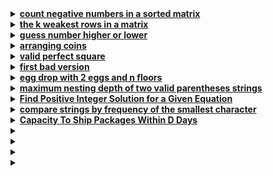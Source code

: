 <details>
  <summary><strong><a href=https://leetcode.com/problems/count-negative-numbers-in-a-sorted-matrix/>count negative numbers in a sorted matrix</a></strong></summary>

```cpp
// time: 10 minutes
class Solution {
public:
    int count_neg_numbers(vector<int>& nums) {
        int left = 0;
        int right = nums.size() - 1;
        int cnt = 0;
        while(left <= right) {
            int mid = (left + right) / 2;
            if(nums[mid] >= 0)
                left = mid + 1;
            else if(nums[mid] < 0) {
                cnt += (right - mid) + 1;
                right = mid - 1;
            }
        }
        return cnt;
    }

    int countNegatives(vector<vector<int>>& grid) {
        int res = 0;
        for(int i = 0; i < grid.size(); i++) {
            res += count_neg_numbers(grid[i]);
        }
        return res;
    }
};
```
</details>

<details>
  <summary><strong><a href=https://leetcode.com/problems/the-k-weakest-rows-in-a-matrix/>the k weakest rows in a matrix</a></strong></summary>

```cpp
//time = 15 minutes
class Solution {
public:
    int soliders_counter(vector<int>& rows) {
        int left = 0;  // civilians_cnt
        int right = rows.size() - 1;

        while(left <= right) {
            int mid = (right + left) / 2;
            if(rows[mid] == 0) {
                right = mid - 1;
            }
            else if(rows[mid] == 1) {
                left = mid + 1;
            }
        }
        return left;  // civilians_cnt
    }

    vector<int> kWeakestRows(vector<vector<int>>& mat, int k) {
        vector <pair <int, int>> solider_cnt;
        vector <int> res;

        for(int i = 0; i < mat.size(); i++) {
            int soliders = soliders_counter(mat[i]);
            solider_cnt.push_back({soliders, i});
        }

        sort(solider_cnt.begin(), solider_cnt.end());
        for(int i = 0; i < k; i++) {
            res.push_back(solider_cnt[i].second);
        }
        return res;
    }
};
```
</details>

<details>
  <summary><strong><a href=https://leetcode.com/problems/guess-number-higher-or-lower/description/>guess number higher or lower</a></strong></summary>

```cpp
// time: 7 minutes
/** 
 * Forward declaration of guess API.
 * @param  num   your guess
 * @return 	     -1 if num is higher than the picked number
 *			      1 if num is lower than the picked number
 *               otherwise return 0
 * int guess(int num);
 */

class Solution {
public:
    int guessNumber(int n) {
        long low = 1;
        long high = n;
        
        while(low <= high) {
            long mid = (low + high) / 2;
            long value = guess(mid);
            if(value == 0)
                return mid;
            else if(value == -1)
                high = mid - 1;
            else if(value == 1)
                low = mid + 1;
        }
        return -1;
    }
};
```
</details>

<details>
  <summary><strong><a href=https://leetcode.com/problems/arranging-coins/description/>arranging coins</a></strong></summary>

```cpp
// time = 20 minutes
// linear/ greedy [o(n)]
class Solution {
public:
    int arrangeCoins(int n) {
        int i = 1, res = 0;

        while(i <= n) {
            n -= i;
            res ++;
            i ++;
        }
        return res;
    }
};

// Binary search [O(log n)]
class Solution {
public:
    int arrangeCoins(int n) {
        long low = 0; 
        long high = n;
        
        while(low <= high) {
            long mid = (low + high) / 2;
            long coins_num = (mid * (mid + 1)) / 2;   // 1 + 2 + 3 + 4 + ........ + k = k * (k + 1) / 2
            
            if(n < coins_num)
                high = mid - 1;
            else if (n > coins_num)
                low = mid + 1;
            else
                return mid;
        }
        return high;
    }
};

// Constant time/ Mathematical approach O(1)
/*
sum(k) refers to the number of coins needed to build k complete rows
sum(k) = (k * (k + 1)) / 2
To find the largest k, the sum of numbers must be <= the whole number of coins
(k^2 + k) <= 2n  ==>  k^2 + k - 2n <= 0, by solving this equation:
k = (-1 +- sqrt(1 + 8n)) / 2 
*/
class Solution {
public:
    int arrangeCoins(int n) {
        return floor (-1 + sqrt(1 + 8.0 * n)) / 2;
    }
};
```
</details>

<details>
  <summary><strong><a href=https://leetcode.com/problems/valid-perfect-square/>valid perfect square</a></strong></summary>

```cpp
// time = 10 minutes
// linear time/ greedy approach O(n)
class Solution {
public:
    bool isPerfectSquare(int num) {
        for(long i = 1; i <= num; i++) {
            if(i * i == num)
                return true;
        }
        return false;
    }
};

// Binary search approach O(log n)
class Solution {
public:
    bool isPerfectSquare(long num) {
        int low = 1;
        long high = num;

        while(low <= high) {
            long mid = (low + high) / 2;
            
            if(mid * mid == num)
                return true;
            else if (num > mid * mid)
                low = mid + 1;
            else 
                high = mid - 1;
        }
        return false;
    }
};
```
</details>

<details>
  <summary><strong><a href=https://leetcode.com/problems/first-bad-version/>first bad version</a></strong></summary>

```cpp
// time = 6 minutes
// linear time/ greedy approach O(n)
// The API isBadVersion is defined for you.
// bool isBadVersion(int version);

class Solution {
public:
    int firstBadVersion(int n) {
        int bad_version = 0;
        for(int i = 1; i <= n; i++) {
            if(isBadVersion(i)){
                bad_version = i;
                break;
            }
        }
        return bad_version;
    }
};

// Binary search O(log n)
class Solution {
public:
    int firstBadVersion(long n) {
        int low = 1;
        long high = n;
        int res;
        
        while(low < high) {
            int mid = (low + high) / 2;
            if(isBadVersion(mid))
                high = mid;
            else
                low = mid + 1;
        }
        return low;
    }
};
```
</details>

<details>
  <summary><strong><a href=https://leetcode.com/problems/egg-drop-with-2-eggs-and-n-floors/>egg drop with 2 eggs and n floors</a></strong></summary>

```cpp
// time: 15 minutes
//linear time O(n)
class Solution {
public:
    int twoEggDrop(int n) {
        int res = 0;
        while(n > 0) {
            res ++;
            n -= res;
        }
        return res;
    }
};

// O(log n) solution
class Solution {
public:
    int twoEggDrop(int n) {
        int low = 1;
        int high = n;

        while(low < high) {
            int mid = (low + high) / 2;
            // floors number covered must be <= n
            // no.of drops = 1 + 2 + 3 + 4 + ....... + k
            int floors_num = (mid * (mid + 1)) / 2;
            if(floors_num >= n)
                high = mid;
            else
                low = mid + 1;
        }
        return low;
    }
};
```
</details>

<details>
  <summary><strong><a href=https://leetcode.com/problems/maximum-nesting-depth-of-two-valid-parentheses-strings/>maximum nesting depth of two valid parentheses strings</a></strong></summary>

```cpp
class Solution {
public:
    vector<int> maxDepthAfterSplit(string seq) {
        int depth = 0;
        int n = seq.size();
        vector <int> res (n, 0);
        for(int i = 0; i < n; i++) {
            if(seq[i] == '(') {
                depth++;
                res[i] = depth % 2;
            } 
            else {
                res[i] = depth % 2;
                depth--;
            }
        }
        return res;
    }
};
```
</details>

<details>
  <summary><strong><a href=https://leetcode.com/problems/find-positive-integer-solution-for-a-given-equation/description/>Find Positive Integer Solution for a Given Equation</a></strong></summary>

```cpp
// Two pointers approach O(n)
class Solution {
public:
    vector<vector<int>> findSolution(CustomFunction& customfunction, int z) {
        vector<vector <int>> res;
        int x = 1, y = 1000;

        while(x <= 1000 && y >= 1) {
            int value = customfunction.f(x, y);
            if(value == z) {
                res.push_back({x, y});
                x++;
                y--;
            }
            else {
                if(value < z) 
                    x++;
                else
                    y--;
            }
        }
        return res;
    }
};

// Bianry search O(n*log n)
class Solution {
public:
    vector<vector<int>> findSolution(CustomFunction& customfunction, int z) {
        vector<vector <int>> res;
        int x = 1;
        
        while(x <= 1000 ) {
            int low = 1, high = 1000;
            // apply BS for y
            while(low <= high) {
                int mid = (low + high) / 2;
                int value = customfunction.f(x, mid);

                if(value == z) {
                    res.push_back({x, mid});
                    break;
                }
                else if(value < z)
                    low = mid + 1;
                else
                    high = mid - 1;
            }
            x++;
        }
        return res;
    }
};
```
</details>

<details>
  <summary><strong><a href=https://leetcode.com/problems/compare-strings-by-frequency-of-the-smallest-character/description/>compare strings by frequency of the smallest character</a></strong></summary>

```cpp
// Brute force approach, O(n^2)
class Solution {
public:
    int calc_freq(const string &s) {
        char smallest = 'z' + 1;
        int cnt = 0;
        for(char c : s) {
            if(c < smallest) {
                smallest = c;
                cnt = 1;
            }
            else if(c == smallest)
                cnt++;
        }
        return cnt;
    }

    vector<int> numSmallerByFrequency(vector<string>& queries, vector<string>& words) {
        int n = words.size();
        vector <int> words_freq(n);
        for(int i = 0; i < n; i++) {
            words_freq[i] = calc_freq(words[i]);
        }

        vector <int> res;
        for(const string& query : queries) {
            int query_freq = calc_freq(query);
            int cnt = 0;

            for(int freq : words_freq) {
                if(query_freq < freq) 
                    cnt++;
            }
            res.push_back(cnt);
        }
        return res;
    }
};

// Binary Search approach, O(n*log n)
class Solution {
public:
    int calc_freq(const string &s) {
        char smallest = 'z' + 1;
        int cnt = 0;
        for(char c : s) {
            if(c < smallest) {
                smallest = c;
                cnt = 1;
            }
            else if(c == smallest)
                cnt++;
        }
        return cnt;
    }

    vector<int> numSmallerByFrequency(vector<string>& queries, vector<string>& words) {
        int n = words.size();
        vector <int> word_freqs(n);
        for(int i = 0; i < n; i++) {
            word_freqs[i] = calc_freq(words[i]);
        }

        sort(word_freqs.begin(), word_freqs.end());
        
        vector <int> res;
        for(const string& query : queries) {
            int query_freq = calc_freq(query);
            auto it = upper_bound(word_freqs.begin(), word_freqs.end(), query_freq);
            int cnt = word_freqs.end() - it;

            res.push_back(cnt);
        }
        return res;
    }
};
```
</details>

<details>
  <summary><strong><a href=https://leetcode.com/problems/capacity-to-ship-packages-within-d-days/description/>Capacity To Ship Packages Within D Days</a></strong></summary>

```cpp
// Binary search approach O(n*log n)
class Solution {
public:
    bool can_ship(const vector<int>& weights, int capacity, int days) {
        int curr_weight = 0;  // weight of the day
        int required_days = 1;  // at least one day

        for(int weight : weights) {
            if(curr_weight + weight > capacity) {
                required_days ++;
                curr_weight = weight;              
                if(required_days > days)
                    return false;                                                         
            } else {
                curr_weight += weight;
            }
        }
        return true;
    }

    int shipWithinDays(vector<int>& weights, int days) {
        // min_capacity = low
        // max_capacity = high
        int min_capacity = *max_element(weights.begin(), weights.end());  // max weight of each package 
        int max_capacity = accumulate(weights.begin(), weights.end(), 0);  // sum of all weights

        while(min_capacity < max_capacity) {
            int mid = (min_capacity + max_capacity) / 2;
            if(can_ship(weights, mid, days))    
                max_capacity = mid;
            else
                min_capacity = mid + 1;  // increase capacity
        }
        return min_capacity;
    }
};
```
</details>

<details>
  <summary><strong><a href=></a></strong></summary>

```cpp

```
</details>

<details>
  <summary><strong><a href=></a></strong></summary>

```cpp

```
</details>

<details>
  <summary><strong><a href=></a></strong></summary>

```cpp

```
</details>

<details>
  <summary><strong><a href=></a></strong></summary>

```cpp

```
</details>
